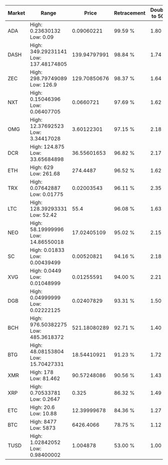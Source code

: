 | Market | Range | Price| Retracement | Doubles to 50% |
| --- | --- | --- | --- | --- |
| ADA | High: 0.23630132<br />Low: 0.09 | 0.09060221 | 99.59 % | 1.80 |
| DASH | High: 349.29231141<br />Low: 137.48174805 | 139.94797991 | 98.84 % | 1.74 |
| ZEC | High: 298.79749089<br />Low: 126.9 | 129.70850676 | 98.37 % | 1.64 |
| NXT | High: 0.15046396<br />Low: 0.06407705 | 0.0660721 | 97.69 % | 1.62 |
| OMG | High: 12.37692523<br />Low: 3.34417028 | 3.60122301 | 97.15 % | 2.18 |
| DCR | High: 124.875<br />Low: 33.65684898 | 36.55601653 | 96.82 % | 2.17 |
| ETH | High: 629<br />Low: 261.68 | 274.4487 | 96.52 % | 1.62 |
| TRX | High: 0.07642887<br />Low: 0.01775 | 0.02003543 | 96.11 % | 2.35 |
| LTC | High: 128.39293331<br />Low: 52.42 | 55.4 | 96.08 % | 1.63 |
| NEO | High: 58.19999996<br />Low: 14.86550018 | 17.02405109 | 95.02 % | 2.15 |
| SC | High: 0.01833<br />Low: 0.00439499 | 0.00520821 | 94.16 % | 2.18 |
| XVG | High: 0.0449<br />Low: 0.01048999 | 0.01255591 | 94.00 % | 2.21 |
| DGB | High: 0.04999999<br />Low: 0.02222125 | 0.02407829 | 93.31 % | 1.50 |
| BCH | High: 976.50382275<br />Low: 485.3618372 | 521.18080289 | 92.71 % | 1.40 |
| BTG | High: 48.08153804<br />Low: 15.70427331 | 18.54410921 | 91.23 % | 1.72 |
| XMR | High: 178<br />Low: 81.462 | 90.57248086 | 90.56 % | 1.43 |
| XRP | High: 0.70533781<br />Low: 0.2647 | 0.325 | 86.32 % | 1.49 |
| ETC | High: 20.6<br />Low: 10.88 | 12.39999678 | 84.36 % | 1.27 |
| BTC | High: 8477<br />Low: 5873 | 6426.4066 | 78.75 % | 1.12 |
| TUSD | High: 1.02842052<br />Low: 0.98400002 | 1.004878 | 53.00 % | 1.00 |
